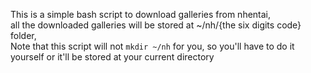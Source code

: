 This is a simple bash script to download galleries from nhentai, \
all the downloaded galleries will be stored at ~/nh/{the six digits code} folder, \
Note that this script will not `mkdir ~/nh` for you, so you'll have to do it yourself or it'll be stored at your current directory